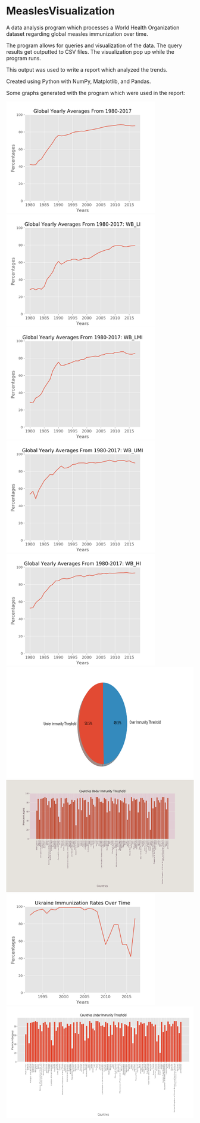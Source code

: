 # MeaslesVisualization
A data analysis program which processes a World Health Organization dataset regarding global measles immunization over time. 

The program allows for queries and visualization of the data. The query results get outputted to CSV files. 
The visualization pop up while the program runs. 

This output was used to write a report which analyzed the trends. 


Created using Python with NumPy, Matplotlib, and Pandas.


Some graphs generated with the program which were used in the report: 

<img alt="Figure 1" src="images/Figure_1.png"  height="300px" />
<img alt="Figure 2" src="images/Figure_2.png"  height="300px" />
<img alt="Figure 3" src="images/Figure_3.png"  height="300px" />
<img alt="Figure 4" src="images/Figure_4.png"  height="300px" />
<img alt="Figure 5" src="images/Figure_5.png"  height="300px" />
<img alt="Figure 6" src="images/Figure_6.png"  height="300px" />
<img alt="Figure 7" src="images/Figure_7.png"  height="300px" />
<img alt="Figure 8" src="images/Figure_8.png"  height="300px" />
<img alt="Figure 9" src="images/Figure_9.png"  height="300px" />
